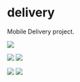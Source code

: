 # delivery

Mobile Delivery project.

![](animation.gif)

![](photo1642969857(1).jpeg)
![](photo1642969857(2).jpeg)

![](photo1642969848.jpeg)
![](photo1642969857.jpeg)
